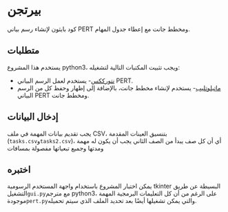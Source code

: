 # بيرتجن

كود بايثون لإنشاء رسم بياني PERT ومخطط جانت مع إعطاء جدول المهام.

## متطلبات

يستخدم هذا المشروع python3، ويجب تثبيت المكتبات التالية لتشغيله:

-   [نتورككس](https://networkx.github.io/)- يستخدم لعمل الرسم البياني PERT.
-   [ماتبلوتليب](https://matplotlib.org/)- يستخدم لإنشاء مخطط جانت، بالإضافة إلى إظهار وحفظ كل من الرسم البياني PERT ومخطط جانت.

## إدخال البيانات

يجب تقديم بيانات المهمة في ملف CSV، بتنسيق العينات المقدمة (`tasks.csv`و`tasks2.csv`)،
أي أن كل صف يبدأ من الصف الثاني يجب أن يكون له مهمة ومدتها وجميع تبعياتها مفصولة بمسافات

## اختبره

يمكن اختبار المشروع باستخدام واجهة المستخدم الرسومية tkinter البسيطة عن طريق التشغيل`gui.py`مع مترجم python3، على الرغم من أن كل التعليمات البرمجية المهمة موجودة`pert.py`والتي يمكن تشغيلها أيضًا بعد تحديد الملف الذي سيتم تحميله.
